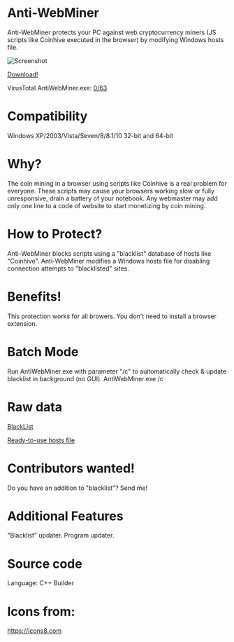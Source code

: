 # Anti-WebMiner

Anti-WebMiner protects your PC against web cryptocurrency miners (JS scripts like Coinhive executed in the browser) by modifying Windows hosts file. 

![Screenshot](https://github.com/greatis/Anti-WebMiner/raw/master/images/antiwebminer-screenshot.png)

[Download!](https://github.com/greatis/Anti-WebMiner/releases)

VirusTotal AntiWebMiner.exe: [0/63](https://www.virustotal.com/en/file/91a25c81fc6dea51cc739dbdd38c3fe2383476c6606b799bf6b47c730e171c51/analysis/1506866744/)



# Compatibility


Windows XP/2003/Vista/Seven/8/8.1/10 32-bit and 64-bit

# Why?

The coin mining in a browser using scripts like Coinhive is a real problem for everyone.
These scripts may cause your browsers working slow or fully unresponsive, drain a battery of your notebook.
Any webmaster may add only one line to a code of website to start monetizing by coin mining.

# How to Protect?

Anti-WebMiner blocks scripts using a "blacklist" database of hosts like "Coinhive".
Anti-WebMiner modifies a Windows hosts file for disabling connection attempts to "blacklisted" sites.

# Benefits!
 
This protection works for all browers. 
You don't need to install a browser extension.

# Batch Mode
Run AntiWebMiner.exe with parameter "/c" to auitomatically check & update blacklist in background (no GUI).
AntiWebMiner.exe /c

# Raw data

[BlackList](https://raw.githubusercontent.com/greatis/Anti-WebMiner/master/blacklist.txt)

[Ready-to-use hosts file](https://raw.githubusercontent.com/greatis/Anti-WebMiner/master/hosts)

# Contributors wanted!

Do you have an addition to "blacklist"? Send me!

# Additional Features
"Blacklist" updater.
Program updater.

# Source code
Language: C++ Builder

# Icons from:
https://icons8.com